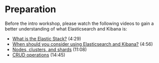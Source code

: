 # Preparation

Before the intro workshop, please watch the following videos to gain a better understanding of what Elasticsearch and Kibana is:

- [What is the Elastic Stack?](https://www.youtube.com/watch?v=hO7HBVZJX_Q) (4:29)
- [When should you consider using Elasticsearch and Kibana?](https://www.youtube.com/watch?v=lxat_8fj4Rs) (4:56)
- [Nodes, clusters, and shards](https://www.youtube.com/watch?v=9uJNksCj2f8) (11:08)
- [CRUD operations](https://www.youtube.com/watch?v=0f0tEcrvP8g) (14:45)
